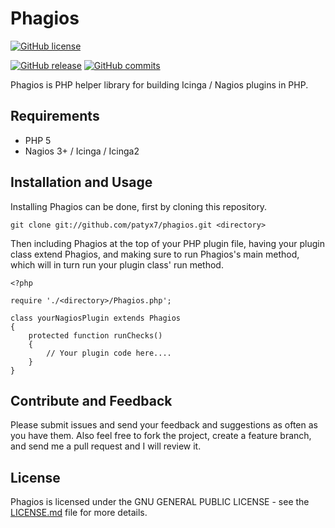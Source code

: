 # Phagios

[![GitHub license](https://img.shields.io/github/license/hannesbe/phagios.svg)](https://raw.githubusercontent.com/hannesbe/phagios/master/LICENSE)

[![GitHub release](https://img.shields.io/github/release/hannesbe/phagios.svg)](https://github.com/hannesbe/phagios/releases) [![GitHub commits](https://img.shields.io/github/commits-since/hannesbe/phagios/0.0.2.svg)](https://github.com/hannesbe/php-ahsay-api-wrapper/commits/1.1)


Phagios is PHP helper library for building Icinga / Nagios plugins in PHP.

## Requirements

- PHP 5
- Nagios 3+ / Icinga / Icinga2

## Installation and Usage

Installing Phagios can be done, first by cloning this repository.
```  
git clone git://github.com/patyx7/phagios.git <directory>
```
Then including Phagios at the top of your PHP plugin file, having your plugin class extend Phagios, and making sure to run Phagios's main method, which will in turn run your plugin class' run method.

```  
<?php

require './<directory>/Phagios.php';

class yourNagiosPlugin extends Phagios
{
    protected function runChecks()
    {
        // Your plugin code here....
    }
}
```

## Contribute and Feedback

Please submit issues and send your feedback and suggestions as often as you have them.
Also feel free to fork the project, create a feature branch, and send me a pull request and I will review it.

## License

Phagios is licensed under the GNU GENERAL PUBLIC LICENSE - see the [LICENSE.md](LICENSE.md) file for more details.
